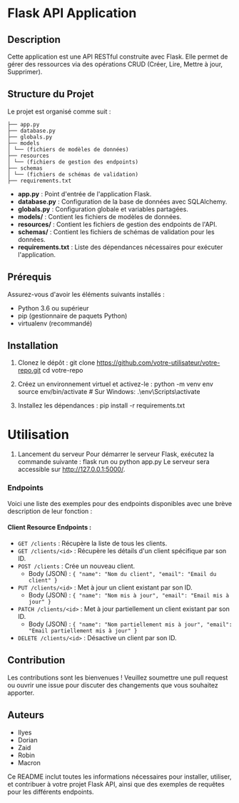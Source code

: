 # Flask API Application

## Description

Cette application est une API RESTful construite avec Flask. Elle permet de gérer des ressources via des opérations CRUD (Créer, Lire, Mettre à jour, Supprimer).

## Structure du Projet

Le projet est organisé comme suit :

    ├── app.py
    ├── database.py
    ├── globals.py
    ├── models
    │ └── (fichiers de modèles de données)
    ├── resources
    │ └── (fichiers de gestion des endpoints)
    ├── schemas
    │ └── (fichiers de schémas de validation)
    ├── requirements.txt

- **app.py** : Point d'entrée de l'application Flask.
- **database.py** : Configuration de la base de données avec SQLAlchemy.
- **globals.py** : Configuration globale et variables partagées.
- **models/** : Contient les fichiers de modèles de données.
- **resources/** : Contient les fichiers de gestion des endpoints de l'API.
- **schemas/** : Contient les fichiers de schémas de validation pour les données.
- **requirements.txt** : Liste des dépendances nécessaires pour exécuter l'application.

## Prérequis

Assurez-vous d'avoir les éléments suivants installés :

- Python 3.6 ou supérieur
- pip (gestionnaire de paquets Python)
- virtualenv (recommandé)

## Installation

1. Clonez le dépôt :
   git clone https://github.com/votre-utilisateur/votre-repo.git
   cd votre-repo

2. Créez un environnement virtuel et activez-le :
   python -m venv env
   source env/bin/activate # Sur Windows: .\env\Scripts\activate

3. Installez les dépendances :
   pip install -r requirements.txt

# Utilisation

1. Lancement du serveur
   Pour démarrer le serveur Flask, exécutez la commande suivante :
   flask run ou python app.py
   Le serveur sera accessible sur http://127.0.0.1:5000/.

### Endpoints

Voici une liste des exemples pour des endpoints disponibles avec une brève description de leur fonction :

#### Client Resource Endpoints :

- `GET /clients` : Récupère la liste de tous les clients.
- `GET /clients/<id>` : Récupère les détails d'un client spécifique par son ID.
- `POST /clients` : Crée un nouveau client.
  - Body (JSON) : `{ "name": "Nom du client", "email": "Email du client" }`
- `PUT /clients/<id>` : Met à jour un client existant par son ID.
  - Body (JSON) : `{ "name": "Nom mis à jour", "email": "Email mis à jour" }`
- `PATCH /clients/<id>` : Met à jour partiellement un client existant par son ID.
  - Body (JSON) : `{ "name": "Nom partiellement mis à jour", "email": "Email partiellement mis à jour" }`
- `DELETE /clients/<id>` : Désactive un client par son ID.


## Contribution

Les contributions sont les bienvenues ! Veuillez soumettre une pull request ou ouvrir une issue pour discuter des changements que vous souhaitez apporter.



## Auteurs

- Ilyes
- Dorian
- Zaid
- Robin
- Macron

Ce README inclut toutes les informations nécessaires pour installer, utiliser, et contribuer à votre projet Flask API, ainsi que des exemples de requêtes pour les différents endpoints.